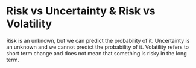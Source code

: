 # Risk vs Uncertainty & Risk vs Volatility

Risk is an unknown, but we can predict the probability of it. Uncertainty is an unknown and we cannot predict the probability of it. Volatility refers to short term change and does not mean that something is risky in the long term.